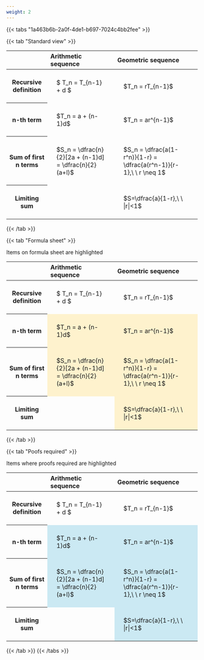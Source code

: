 ```yaml
---
weight: 2
---
```


{{< tabs "1a463b6b-2a0f-4de1-b697-7024c4bb2fee" >}}

{{< tab "Standard view" >}}

<style type="text/css">
#T_9b13b th.col_heading {
  text-align: left;
  font-size: 1em;
}
#T_9b13b td {
  text-align: left;
  font-size: 1em;
  padding: 1.5em;
}
</style>
<table id="T_9b13b">
  <thead>
    <tr>
      <th class="blank level0" >&nbsp;</th>
      <th id="T_9b13b_level0_col0" class="col_heading level0 col0" >Arithmetic sequence</th>
      <th id="T_9b13b_level0_col1" class="col_heading level0 col1" >Geometric sequence</th>
    </tr>
  </thead>
  <tbody>
    <tr>
      <th id="T_9b13b_level0_row0" class="row_heading level0 row0" >Recursive definition</th>
      <td id="T_9b13b_row0_col0" class="data row0 col0" >$ T_n = T_{n-1} + d $</td>
      <td id="T_9b13b_row0_col1" class="data row0 col1" >$T_n = rT_{n-1}$</td>
    </tr>
    <tr>
      <th id="T_9b13b_level0_row1" class="row_heading level0 row1" >n-th term</th>
      <td id="T_9b13b_row1_col0" class="data row1 col0" >$T_n = a + (n-1)d$</td>
      <td id="T_9b13b_row1_col1" class="data row1 col1" >$T_n = ar^{n-1}$</td>
    </tr>
    <tr>
      <th id="T_9b13b_level0_row2" class="row_heading level0 row2" >Sum of first n terms</th>
      <td id="T_9b13b_row2_col0" class="data row2 col0" >$S_n = \dfrac{n}{2}[2a + (n-1)d] = \dfrac{n}{2}(a+l)$</td>
      <td id="T_9b13b_row2_col1" class="data row2 col1" >$S_n = \dfrac{a(1-r^n)}{1-r} = \dfrac{a(r^n-1)}{r-1},\ \  r \neq 1$</td>
    </tr>
    <tr>
      <th id="T_9b13b_level0_row3" class="row_heading level0 row3" >Limiting sum</th>
      <td id="T_9b13b_row3_col0" class="data row3 col0" ></td>
      <td id="T_9b13b_row3_col1" class="data row3 col1" >$S=\dfrac{a}{1-r},\ \ |r|<1$</td>
    </tr>
  </tbody>
</table>
{{< /tab >}}

{{< tab "Formula sheet" >}}

Items on formula sheet are highlighted 
<br>
<style type="text/css">
#T_8270d th.col_heading {
  text-align: left;
  font-size: 1em;
}
#T_8270d td {
  text-align: left;
  font-size: 1em;
  padding: 1.5em;
}
#T_8270d_row0_col0, #T_8270d_row0_col1, #T_8270d_row3_col0 {
  background-color: rgba(0,0,0,0);
}
#T_8270d_row1_col0, #T_8270d_row1_col1, #T_8270d_row2_col0, #T_8270d_row2_col1, #T_8270d_row3_col1 {
  background-color: rgba(255,194,10, 0.2);
}
</style>
<table id="T_8270d">
  <thead>
    <tr>
      <th class="blank level0" >&nbsp;</th>
      <th id="T_8270d_level0_col0" class="col_heading level0 col0" >Arithmetic sequence</th>
      <th id="T_8270d_level0_col1" class="col_heading level0 col1" >Geometric sequence</th>
    </tr>
  </thead>
  <tbody>
    <tr>
      <th id="T_8270d_level0_row0" class="row_heading level0 row0" >Recursive definition</th>
      <td id="T_8270d_row0_col0" class="data row0 col0" >$ T_n = T_{n-1} + d $</td>
      <td id="T_8270d_row0_col1" class="data row0 col1" >$T_n = rT_{n-1}$</td>
    </tr>
    <tr>
      <th id="T_8270d_level0_row1" class="row_heading level0 row1" >n-th term</th>
      <td id="T_8270d_row1_col0" class="data row1 col0" >$T_n = a + (n-1)d$</td>
      <td id="T_8270d_row1_col1" class="data row1 col1" >$T_n = ar^{n-1}$</td>
    </tr>
    <tr>
      <th id="T_8270d_level0_row2" class="row_heading level0 row2" >Sum of first n terms</th>
      <td id="T_8270d_row2_col0" class="data row2 col0" >$S_n = \dfrac{n}{2}[2a + (n-1)d] = \dfrac{n}{2}(a+l)$</td>
      <td id="T_8270d_row2_col1" class="data row2 col1" >$S_n = \dfrac{a(1-r^n)}{1-r} = \dfrac{a(r^n-1)}{r-1},\ \  r \neq 1$</td>
    </tr>
    <tr>
      <th id="T_8270d_level0_row3" class="row_heading level0 row3" >Limiting sum</th>
      <td id="T_8270d_row3_col0" class="data row3 col0" ></td>
      <td id="T_8270d_row3_col1" class="data row3 col1" >$S=\dfrac{a}{1-r},\ \ |r|<1$</td>
    </tr>
  </tbody>
</table>
{{< /tab >}}

{{< tab "Poofs required" >}}

Items where proofs required are highlighted 
<br>
<style type="text/css">
#T_7e519 th.col_heading {
  text-align: left;
  font-size: 1em;
}
#T_7e519 td {
  text-align: left;
  font-size: 1em;
  padding: 1.5em;
}
#T_7e519_row0_col0, #T_7e519_row0_col1, #T_7e519_row3_col0 {
  background-color: rgba(0,0,0,0);
}
#T_7e519_row1_col0, #T_7e519_row1_col1, #T_7e519_row2_col0, #T_7e519_row2_col1, #T_7e519_row3_col1 {
  background-color: rgba(0,150,200, 0.2);
}
</style>
<table id="T_7e519">
  <thead>
    <tr>
      <th class="blank level0" >&nbsp;</th>
      <th id="T_7e519_level0_col0" class="col_heading level0 col0" >Arithmetic sequence</th>
      <th id="T_7e519_level0_col1" class="col_heading level0 col1" >Geometric sequence</th>
    </tr>
  </thead>
  <tbody>
    <tr>
      <th id="T_7e519_level0_row0" class="row_heading level0 row0" >Recursive definition</th>
      <td id="T_7e519_row0_col0" class="data row0 col0" >$ T_n = T_{n-1} + d $</td>
      <td id="T_7e519_row0_col1" class="data row0 col1" >$T_n = rT_{n-1}$</td>
    </tr>
    <tr>
      <th id="T_7e519_level0_row1" class="row_heading level0 row1" >n-th term</th>
      <td id="T_7e519_row1_col0" class="data row1 col0" >$T_n = a + (n-1)d$</td>
      <td id="T_7e519_row1_col1" class="data row1 col1" >$T_n = ar^{n-1}$</td>
    </tr>
    <tr>
      <th id="T_7e519_level0_row2" class="row_heading level0 row2" >Sum of first n terms</th>
      <td id="T_7e519_row2_col0" class="data row2 col0" >$S_n = \dfrac{n}{2}[2a + (n-1)d] = \dfrac{n}{2}(a+l)$</td>
      <td id="T_7e519_row2_col1" class="data row2 col1" >$S_n = \dfrac{a(1-r^n)}{1-r} = \dfrac{a(r^n-1)}{r-1},\ \  r \neq 1$</td>
    </tr>
    <tr>
      <th id="T_7e519_level0_row3" class="row_heading level0 row3" >Limiting sum</th>
      <td id="T_7e519_row3_col0" class="data row3 col0" ></td>
      <td id="T_7e519_row3_col1" class="data row3 col1" >$S=\dfrac{a}{1-r},\ \ |r|<1$</td>
    </tr>
  </tbody>
</table>
{{< /tab >}}
{{< /tabs >}}